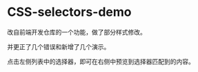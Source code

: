 # CSS-selectors-demo

 <p>改自前端开发仓库的一个功能，做了部分样式修改。</p>
        <p>并更正了几个错误和新增了几个演示。</p>
        <p>点击左侧列表中的选择器，即可在右侧中预览到选择器匹配到的内容。</p>
